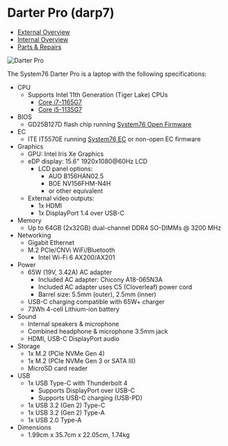 # Darter Pro (darp7)

- [External Overview](./external-overview.md)
- [Internal Overview](./internal-overview.md)
- [Parts & Repairs](./repairs.md)

![Darter Pro](./img/darp7.webp)

The System76 Darter Pro is a laptop with the following specifications:

- CPU
    - Supports Intel 11th Generation (Tiger Lake) CPUs
        - [Core i7-1165G7](https://ark.intel.com/content/www/us/en/ark/products/208921/intel-core-i7-1165g7-processor-12m-cache-up-to-4-70-ghz-with-ipu.html)
        - [Core i5-1135G7](https://ark.intel.com/content/www/us/en/ark/products/208922/intel-core-i5-1135g7-processor-8m-cache-up-to-4-20-ghz-with-ipu.html)
- BIOS
    - GD25B127D flash chip running [System76 Open Firmware](https://github.com/system76/firmware-open)
- EC
    - ITE IT5570E running [System76 EC](https://github.com/system76/ec) or non-open EC firmware
- Graphics
    - GPU: Intel Iris Xe Graphics
    - eDP display: 15.6" 1920x1080@60Hz LCD
        - LCD panel options:
            - AUO B156HAN02.5
            - BOE NV156FHM-N4H
            - or other equivalent
    - External video outputs:
        - 1x HDMI
        - 1x DisplayPort 1.4 over USB-C
- Memory
    - Up to 64GB (2x32GB) dual-channel DDR4 SO-DIMMs @ 3200 MHz
- Networking
    - Gigabit Ethernet
    - M.2 PCIe/CNVi WiFi/Bluetooth
        - Intel Wi-Fi 6 AX200/AX201
- Power
    - 65W (19V, 3.42A) AC adapter
        - Included AC adapter: Chicony A18-065N3A
        - Included AC adapter uses C5 (Cloverleaf) power cord
        - Barrel size: 5.5mm (outer), 2.5mm (inner)
    - USB-C charging compatible with 65W+ charger
    - 73Wh 4-cell Lithium-ion battery
- Sound
    - Internal speakers & microphone
    - Combined headphone & microphone 3.5mm jack
    - HDMI, USB-C DisplayPort audio
- Storage
    - 1x M.2 (PCIe NVMe Gen 4)
    - 1x M.2 (PCIe NVMe Gen 3 or SATA III)
    - MicroSD card reader
- USB
    - 1x USB Type-C with Thunderbolt 4
        - Supports DisplayPort over USB-C
        - Supports USB-C charging (USB-PD)
    - 1x USB 3.2 (Gen 2) Type-C
    - 1x USB 3.2 (Gen 2) Type-A
    - 1x USB 2.0 Type-A
- Dimensions
    - 1.99cm x 35.7cm x 22.05cm, 1.74kg
